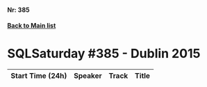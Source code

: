 #### Nr: 385
#### [Back to Main list](index.md)
# SQLSaturday #385 - Dublin 2015
Start Time (24h)|Speaker|Track|Title
---|---|---|---
